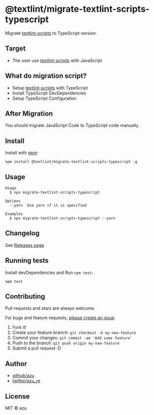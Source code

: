# @textlint/migrate-textlint-scripts-typescript

Migrate [textlint-scripts](https://github.com/textlint/textlint-scripts) to TypeScript version.

## Target

- The user use [textlint-scripts](https://github.com/textlint/textlint-scripts) with JavaScript

## What do migration script?

- Setup [textlint-scripts](https://github.com/textlint/textlint-scripts) with TypeScript
- Install TypeScript DevDependencies
- Setup TypeScript Configuration

## After Migration

You should migrate JavaScript Code to TypeScript code manually.

## Install

Install with [npm](https://www.npmjs.com/):

    npm install @textlint/migrate-textlint-scripts-typescript -g

## Usage

    Usage
      $ npx migrate-textlint-scripts-typescript
 
    Options
      --yarn  Use yarn if it is specified
 
    Examples
      $ npx migrate-textlint-scripts-typescript --yarn

## Changelog

See [Releases page](https://github.com/textlint/migrate-textlint-scripts-typescript/releases).

## Running tests

Install devDependencies and Run `npm test`:

    npm test

## Contributing

Pull requests and stars are always welcome.

For bugs and feature requests, [please create an issue](https://github.com/textlint/migrate-textlint-scripts-typescript/issues).

1. Fork it!
2. Create your feature branch: `git checkout -b my-new-feature`
3. Commit your changes: `git commit -am 'Add some feature'`
4. Push to the branch: `git push origin my-new-feature`
5. Submit a pull request :D

## Author

- [github/azu](https://github.com/azu)
- [twitter/azu_re](https://twitter.com/azu_re)

## License

MIT © azu
